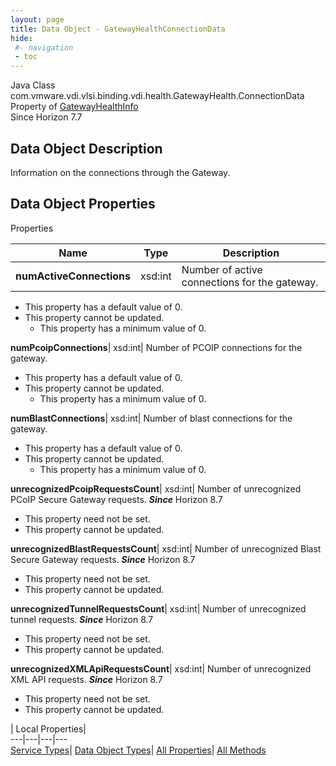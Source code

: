 ```yaml
---
layout: page
title: Data Object - GatewayHealthConnectionData
hide:
 #- navigation
 - toc
---
```






Java Class
    com.vmware.vdi.vlsi.binding.vdi.health.GatewayHealth.ConnectionData  
Property of
     [GatewayHealthInfo](vdi.health.GatewayHealth.GatewayHealthInfo.md#field_detail)  
Since 
    Horizon 7.7

## Data Object Description 

Information on the connections through the Gateway. 

## Data Object Properties

Properties

Name |  Type |  Description   
---|---|---  
**numActiveConnections**|  xsd:int|  Number of active connections for the gateway.   


  * This property has a default value of 0.
* This property cannot be updated.
  * This property has a minimum value of 0. 

  
**numPcoipConnections**|  xsd:int|  Number of PCOIP connections for the gateway.   


  * This property has a default value of 0.
* This property cannot be updated.
  * This property has a minimum value of 0. 

  
**numBlastConnections**|  xsd:int|  Number of blast connections for the gateway.   


  * This property has a default value of 0.
* This property cannot be updated.
  * This property has a minimum value of 0. 

  
**unrecognizedPcoipRequestsCount**|  xsd:int|  Number of unrecognized PCoIP Secure Gateway requests.  **_Since_** Horizon 8.7  


* This property need not be set.
* This property cannot be updated.

  
**unrecognizedBlastRequestsCount**|  xsd:int|  Number of unrecognized Blast Secure Gateway requests.  **_Since_** Horizon 8.7  


* This property need not be set.
* This property cannot be updated.

  
**unrecognizedTunnelRequestsCount**|  xsd:int|  Number of unrecognized tunnel requests.  **_Since_** Horizon 8.7  


* This property need not be set.
* This property cannot be updated.

  
**unrecognizedXMLApiRequestsCount**|  xsd:int|  Number of unrecognized XML API requests.  **_Since_** Horizon 8.7  


* This property need not be set.
* This property cannot be updated.

  
  
  
 | Local Properties|   
---|---|---|---  
[Service Types](index-mo_types.md)| [Data Object Types](index-do_types.md)| [All Properties](index-properties.md)| [All Methods](index-methods.md)  
  
  

